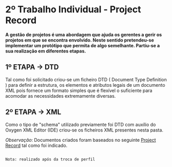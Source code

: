 # 2º Trabalho Individual - Project Record

**A gestão de projetos é uma abordagem que ajuda os gerentes a gerir os projetos em que se encontra envolvido. Neste sentido pretendeu-se implementar um protótipo que permita de algo semelhante. Partiu-se a sua realização em diferentes etapas.**

## 1º ETAPA -> DTD
Tal como foi solicitado criou-se um ficheiro DTD ( Document Type Definition ) para definir a estrutura, os elementos e atributos legais de um documento XML pois fornece um formato simples que é flexível o suficiente para acomodar as necessidades extremamente diversas.

## 2º ETAPA -> XML
Como o tipo de "schema" utilizado previamente foi DTD com auxílio do Oxygen XML Editor (IDE) criou-se os ficheiros XML presentes nesta pasta.


*Observação*: Documentos criados foram baseados no seguinte [Project Record] tal como foi indicado.

                                                                                                                                       Nota: realizado após da troca de perfil

[Project Record]:http://www4.di.uminho.pt/~jcr/PROJS/micei2002/guilherme/Project%20Record.htm?fbclid=IwAR1zuZH1zjgthfV9jh9OKweuGfbunN8Ua8rWm2QZNVvKUht7JIJUhimwvag 
